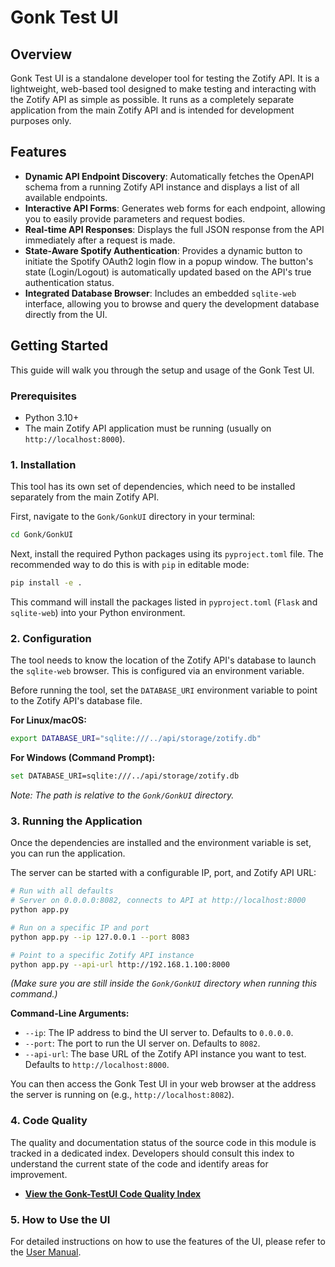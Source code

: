 # Gonk Test UI

## Overview

Gonk Test UI is a standalone developer tool for testing the Zotify API. It is a lightweight, web-based tool designed to make testing and interacting with the Zotify API as simple as possible. It runs as a completely separate application from the main Zotify API and is intended for development purposes only.

## Features

-   **Dynamic API Endpoint Discovery**: Automatically fetches the OpenAPI schema from a running Zotify API instance and displays a list of all available endpoints.
-   **Interactive API Forms**: Generates web forms for each endpoint, allowing you to easily provide parameters and request bodies.
-   **Real-time API Responses**: Displays the full JSON response from the API immediately after a request is made.
-   **State-Aware Spotify Authentication**: Provides a dynamic button to initiate the Spotify OAuth2 login flow in a popup window. The button's state (Login/Logout) is automatically updated based on the API's true authentication status.
-   **Integrated Database Browser**: Includes an embedded `sqlite-web` interface, allowing you to browse and query the development database directly from the UI.

## Getting Started

This guide will walk you through the setup and usage of the Gonk Test UI.

### Prerequisites

-   Python 3.10+
-   The main Zotify API application must be running (usually on `http://localhost:8000`).

### 1. Installation

This tool has its own set of dependencies, which need to be installed separately from the main Zotify API.

First, navigate to the `Gonk/GonkUI` directory in your terminal:
```bash
cd Gonk/GonkUI
```

Next, install the required Python packages using its `pyproject.toml` file. The recommended way to do this is with `pip` in editable mode:
```bash
pip install -e .
```
This command will install the packages listed in `pyproject.toml` (`Flask` and `sqlite-web`) into your Python environment.

### 2. Configuration

The tool needs to know the location of the Zotify API's database to launch the `sqlite-web` browser. This is configured via an environment variable.

Before running the tool, set the `DATABASE_URI` environment variable to point to the Zotify API's database file.

**For Linux/macOS:**
```bash
export DATABASE_URI="sqlite:///../api/storage/zotify.db"
```

**For Windows (Command Prompt):**
```bash
set DATABASE_URI=sqlite:///../api/storage/zotify.db
```
*Note: The path is relative to the `Gonk/GonkUI` directory.*

### 3. Running the Application

Once the dependencies are installed and the environment variable is set, you can run the application.

The server can be started with a configurable IP, port, and Zotify API URL:
```bash
# Run with all defaults
# Server on 0.0.0.0:8082, connects to API at http://localhost:8000
python app.py

# Run on a specific IP and port
python app.py --ip 127.0.0.1 --port 8083

# Point to a specific Zotify API instance
python app.py --api-url http://192.168.1.100:8000
```
*(Make sure you are still inside the `Gonk/GonkUI` directory when running this command.)*

**Command-Line Arguments:**
-   `--ip`: The IP address to bind the UI server to. Defaults to `0.0.0.0`.
-   `--port`: The port to run the UI server on. Defaults to `8082`.
-   `--api-url`: The base URL of the Zotify API instance you want to test. Defaults to `http://localhost:8000`.

You can then access the Gonk Test UI in your web browser at the address the server is running on (e.g., `http://localhost:8082`).

### 4. Code Quality

The quality and documentation status of the source code in this module is tracked in a dedicated index. Developers should consult this index to understand the current state of the code and identify areas for improvement.

-   **[View the Gonk-TestUI Code Quality Index](./docs/CODE_QUALITY_INDEX.md)**

### 5. How to Use the UI

For detailed instructions on how to use the features of the UI, please refer to the [User Manual](./docs/USER_MANUAL.md).
